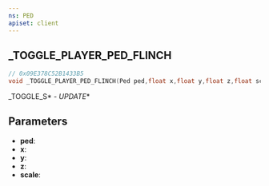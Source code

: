 ```yaml
---
ns: PED
apiset: client
---
```

## _TOGGLE_PLAYER_PED_FLINCH

```c
// 0x09E378C52B1433B5
void _TOGGLE_PLAYER_PED_FLINCH(Ped ped,float x,float y,float z,float scale);
```

_TOGGLE_S* - _UPDATE_*

## Parameters
* **ped**:
* **x**:
* **y**:
* **z**:
* **scale**:



